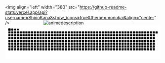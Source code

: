<img align="left" width="380" src="https://github-readme-stats.vercel.app/api?username=ShinoKana&show_icons=true&theme=monokai&align="center" />
<img align="right" width="380" src="https://count.getloli.com/get/@ShinoKana?theme=asoul" alt="animedescription" />
<img align="center" src="https://github.com/ShinoKana/ShinoKana/blob/main/github-contribution-grid-snake.svg" width="1000" />
